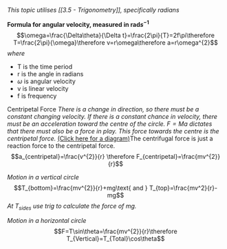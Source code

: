 *This topic utilises [[3.5 - Trigonometry]], specifically radians*

**Formula for angular velocity, measured in $\text{rad}s^{-1}$**$$\omega=\frac{\Delta\theta}{\Delta t}=\frac{2\pi}{T}=2f\pi\therefore T=\frac{2\pi}{\omega}\therefore v=r\omega\therefore a=r\omega^{2}$$*where*
- T is the time period
- r is the angle in radians
- $\omega$ is angular velocity
- v is linear velocity
- f is frequency

Centripetal Force
*There is a change in direction, so there must be a constant changing velocity. If there is a constant chance in velocity, there must be an acceleration toward the centre of the circle. $F=Ma$ dictates that there must also be a force in play. This force towards the centre is the centripetal force.* [(Click here for a diagram)](https://xmphysics.com/wp-content/uploads/2023/01/image-109.png)The centrifugal force is just a reaction force to the centripetal force.
$$a_{centripetal}=\frac{v^{2}}{r} \therefore F_{centripetal}=\frac{mv^{2}}{r}$$

*Motion in a vertical circle*
$$T_{bottom}=\frac{mv^{2}}{r}+mg\text{ and } T_{top}=\frac{mv^2}{r}-mg$$
*At $T_{sides}$ use trig to calculate the force of mg.*

*Motion in a horizontal circle*
$$F=T\sin\theta=\frac{mv^{2}}{r}\therefore T_{Vertical}=T_{Total}\cos\theta$$
